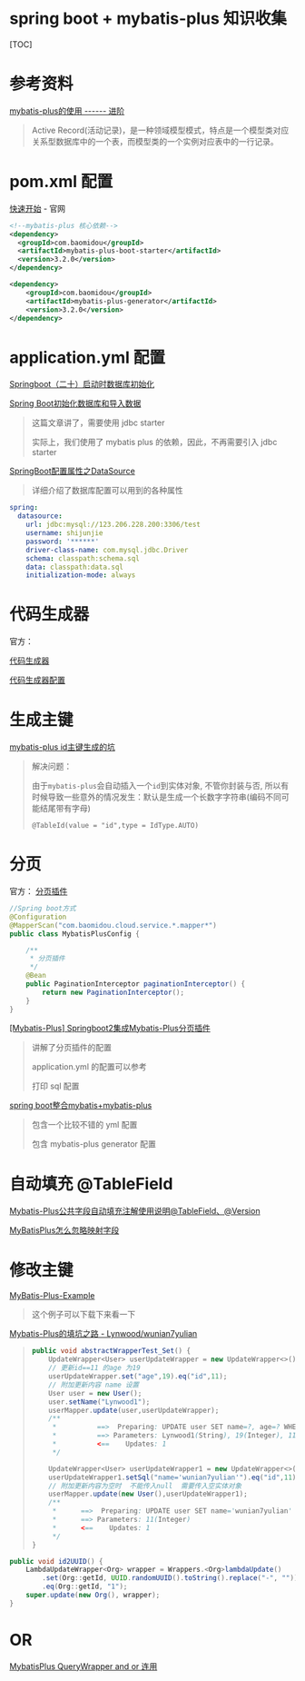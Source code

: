 # spring boot + mybatis-plus 知识收集

[TOC]

# 参考资料

[mybatis-plus的使用 ------ 进阶](https://www.jianshu.com/p/a4d5d310daf8)

> Active Record(活动记录)，是一种领域模型模式，特点是一个模型类对应关系型数据库中的一个表，而模型类的一个实例对应表中的一行记录。

# pom.xml 配置

[快速开始](https://mp.baomidou.com/guide/quick-start.html) - 官网

```xml
<!--mybatis-plus 核心依赖-->
<dependency>
  <groupId>com.baomidou</groupId>
  <artifactId>mybatis-plus-boot-starter</artifactId>
  <version>3.2.0</version>
</dependency>

<dependency>
    <groupId>com.baomidou</groupId>
    <artifactId>mybatis-plus-generator</artifactId>
    <version>3.2.0</version>
</dependency>
```

# application.yml 配置

[Springboot（二十）启动时数据库初始化](https://blog.csdn.net/u012326462/article/details/82080812)

[Spring Boot初始化数据库和导入数据](https://www.jianshu.com/p/743894b9e2fe?utm_campaign=maleskine&utm_content=note&utm_medium=seo_notes&utm_source=recommendation)

> 这篇文章讲了，需要使用 jdbc starter
>
> 实际上，我们使用了 mybatis plus 的依赖，因此，不再需要引入 jdbc starter

[SpringBoot配置属性之DataSource](https://blog.csdn.net/wulex/article/details/78318811)

> 详细介绍了数据库配置可以用到的各种属性

```yml
spring:
  datasource:
    url: jdbc:mysql://123.206.228.200:3306/test
    username: shijunjie
    password: '******'
    driver-class-name: com.mysql.jdbc.Driver
    schema: classpath:schema.sql
    data: classpath:data.sql
    initialization-mode: always
```



# 代码生成器

官方： 

[代码生成器](https://mp.baomidou.com/guide/generator.html)

[代码生成器配置](https://mp.baomidou.com/config/generator-config.htm)

# 生成主键

[mybatis-plus id主键生成的坑](https://blog.csdn.net/qq_34208844/article/details/88819467)

> 解决问题：
>
> 由于`mybatis-plus`会自动插入一个`id`到实体对象, 不管你封装与否, 所以有时候导致一些意外的情况发生：默认是生成一个长数字字符串(编码不同可能结尾带有字母)
>
> ```
> @TableId(value = "id",type = IdType.AUTO)
> ```

# 分页

官方： [分页插件](https://mp.baomidou.com/guide/page.html)

```java
//Spring boot方式
@Configuration
@MapperScan("com.baomidou.cloud.service.*.mapper*")
public class MybatisPlusConfig {

    /**
     * 分页插件
     */
    @Bean
    public PaginationInterceptor paginationInterceptor() {
        return new PaginationInterceptor();
    }
}
```



[[Mybatis-Plus] Springboot2集成Mybatis-Plus分页插件](https://www.jianshu.com/p/84f05ac3aeb4)

> 讲解了分页插件的配置
>
> application.yml 的配置可以参考
>
> 打印 sql 配置

[spring boot整合mybatis+mybatis-plus](https://www.cnblogs.com/lianggp/p/7573653.html)

> 包含一个比较不错的 yml 配置
>
> 包含 mybatis-plus generator 配置

# 自动填充 @TableField

[Mybatis-Plus公共字段自动填充注解使用说明@TableField、@Version](https://blog.csdn.net/tianmaxingkonger/article/details/84851206)

[MyBatisPlus怎么忽略映射字段](https://www.cnblogs.com/yifanSJ/p/9098166.html)

# 修改主键

[MyBatis-Plus-Example](https://github.com/fengwenyi/MyBatis-Plus-Example)

> 这个例子可以下载下来看一下

[Mybatis-Plus的填坑之路 - Lynwood/wunian7yulian](https://www.cnblogs.com/wunian7yulian/p/10276642.html)

> ```java
> public void abstractWrapperTest_Set() {
>     UpdateWrapper<User> userUpdateWrapper = new UpdateWrapper<>();
>     // 更新id==11 的age 为19
>     userUpdateWrapper.set("age",19).eq("id",11);
>     // 附加更新内容 name 设置
>     User user = new User();
>     user.setName("Lynwood1");
>     userMapper.update(user,userUpdateWrapper);
>     /**
>      *          ==>  Preparing: UPDATE user SET name=?, age=? WHERE id = ?
>      *          ==> Parameters: Lynwood1(String), 19(Integer), 11(Integer)
>      *          <==    Updates: 1
>      */
> 
>     UpdateWrapper<User> userUpdateWrapper1 = new UpdateWrapper<>();
>     userUpdateWrapper1.setSql("name='wunian7yulian'").eq("id",11);
>     // 附加更新内容为空时  不能传入null  需要传入空实体对象
>     userMapper.update(new User(),userUpdateWrapper1);
>     /**
>      *      ==>  Preparing: UPDATE user SET name='wunian7yulian' WHERE id = ?
>      *      ==> Parameters: 11(Integer)
>      *      <==    Updates: 1
>      */
> }
> ```
>
> 



```java
public void id2UUID() {
    LambdaUpdateWrapper<Org> wrapper = Wrappers.<Org>lambdaUpdate()
        .set(Org::getId, UUID.randomUUID().toString().replace("-", ""))
        .eq(Org::getId, "1");
    super.update(new Org(), wrapper);
}
```

> 

# OR

[MybatisPlus QueryWrapper and or 连用](https://blog.csdn.net/u011229848/article/details/81902398)